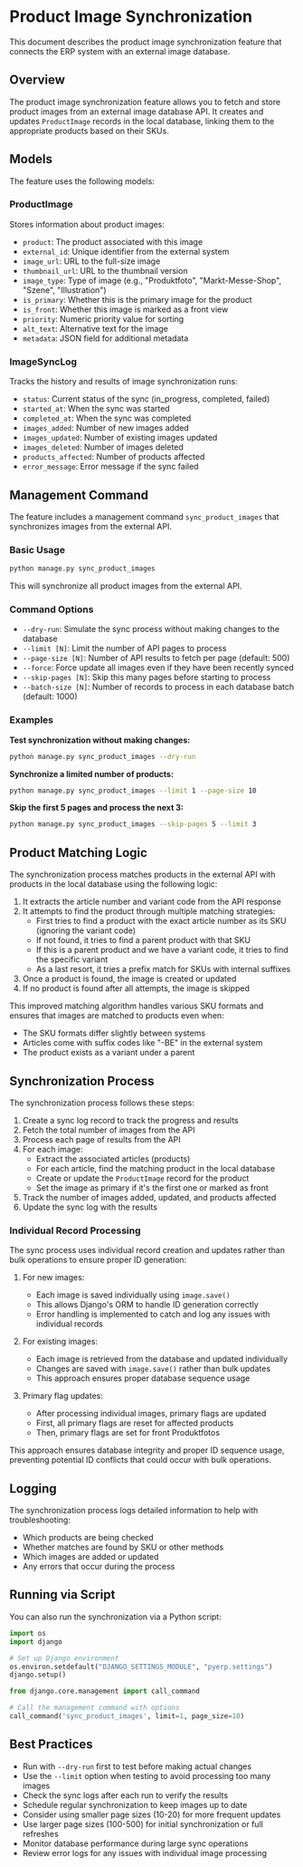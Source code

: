 # Product Image Synchronization

This document describes the product image synchronization feature that connects the ERP system with an external image database.

## Overview

The product image synchronization feature allows you to fetch and store product images from an external image database API. It creates and updates `ProductImage` records in the local database, linking them to the appropriate products based on their SKUs.

## Models

The feature uses the following models:

### ProductImage

Stores information about product images:

- `product`: The product associated with this image
- `external_id`: Unique identifier from the external system
- `image_url`: URL to the full-size image
- `thumbnail_url`: URL to the thumbnail version
- `image_type`: Type of image (e.g., "Produktfoto", "Markt-Messe-Shop", "Szene", "Illustration")
- `is_primary`: Whether this is the primary image for the product
- `is_front`: Whether this image is marked as a front view
- `priority`: Numeric priority value for sorting
- `alt_text`: Alternative text for the image
- `metadata`: JSON field for additional metadata

### ImageSyncLog

Tracks the history and results of image synchronization runs:

- `status`: Current status of the sync (in_progress, completed, failed)
- `started_at`: When the sync was started
- `completed_at`: When the sync was completed
- `images_added`: Number of new images added
- `images_updated`: Number of existing images updated
- `images_deleted`: Number of images deleted
- `products_affected`: Number of products affected
- `error_message`: Error message if the sync failed

## Management Command

The feature includes a management command `sync_product_images` that synchronizes images from the external API.

### Basic Usage

```bash
python manage.py sync_product_images
```

This will synchronize all product images from the external API.

### Command Options

- `--dry-run`: Simulate the sync process without making changes to the database
- `--limit [N]`: Limit the number of API pages to process
- `--page-size [N]`: Number of API results to fetch per page (default: 500)
- `--force`: Force update all images even if they have been recently synced
- `--skip-pages [N]`: Skip this many pages before starting to process
- `--batch-size [N]`: Number of records to process in each database batch (default: 1000)

### Examples

**Test synchronization without making changes:**
```bash
python manage.py sync_product_images --dry-run
```

**Synchronize a limited number of products:**
```bash
python manage.py sync_product_images --limit 1 --page-size 10
```

**Skip the first 5 pages and process the next 3:**
```bash
python manage.py sync_product_images --skip-pages 5 --limit 3
```

## Product Matching Logic

The synchronization process matches products in the external API with products in the local database using the following logic:

1. It extracts the article number and variant code from the API response
2. It attempts to find the product through multiple matching strategies:
   - First tries to find a product with the exact article number as its SKU (ignoring the variant code)
   - If not found, it tries to find a parent product with that SKU
   - If this is a parent product and we have a variant code, it tries to find the specific variant
   - As a last resort, it tries a prefix match for SKUs with internal suffixes
3. Once a product is found, the image is created or updated
4. If no product is found after all attempts, the image is skipped

This improved matching algorithm handles various SKU formats and ensures that images are matched to products even when:
- The SKU formats differ slightly between systems
- Articles come with suffix codes like "-BE" in the external system
- The product exists as a variant under a parent

## Synchronization Process

The synchronization process follows these steps:

1. Create a sync log record to track the progress and results
2. Fetch the total number of images from the API
3. Process each page of results from the API
4. For each image:
   - Extract the associated articles (products)
   - For each article, find the matching product in the local database
   - Create or update the `ProductImage` record for the product
   - Set the image as primary if it's the first one or marked as front
5. Track the number of images added, updated, and products affected
6. Update the sync log with the results

### Individual Record Processing

The sync process uses individual record creation and updates rather than bulk operations to ensure proper ID generation:

1. For new images:
   - Each image is saved individually using `image.save()`
   - This allows Django's ORM to handle ID generation correctly
   - Error handling is implemented to catch and log any issues with individual records

2. For existing images:
   - Each image is retrieved from the database and updated individually
   - Changes are saved with `image.save()` rather than bulk updates
   - This approach ensures proper database sequence usage

3. Primary flag updates:
   - After processing individual images, primary flags are updated
   - First, all primary flags are reset for affected products
   - Then, primary flags are set for front Produktfotos

This approach ensures database integrity and proper ID sequence usage, preventing potential ID conflicts that could occur with bulk operations.

## Logging

The synchronization process logs detailed information to help with troubleshooting:

- Which products are being checked
- Whether matches are found by SKU or other methods
- Which images are added or updated
- Any errors that occur during the process

## Running via Script

You can also run the synchronization via a Python script:

```python
import os
import django

# Set up Django environment
os.environ.setdefault("DJANGO_SETTINGS_MODULE", "pyerp.settings")
django.setup()

from django.core.management import call_command

# Call the management command with options
call_command('sync_product_images', limit=1, page_size=10)
```

## Best Practices

- Run with `--dry-run` first to test before making actual changes
- Use the `--limit` option when testing to avoid processing too many images
- Check the sync logs after each run to verify the results
- Schedule regular synchronization to keep images up to date
- Consider using smaller page sizes (10-20) for more frequent updates
- Use larger page sizes (100-500) for initial synchronization or full refreshes
- Monitor database performance during large sync operations
- Review error logs for any issues with individual image processing
